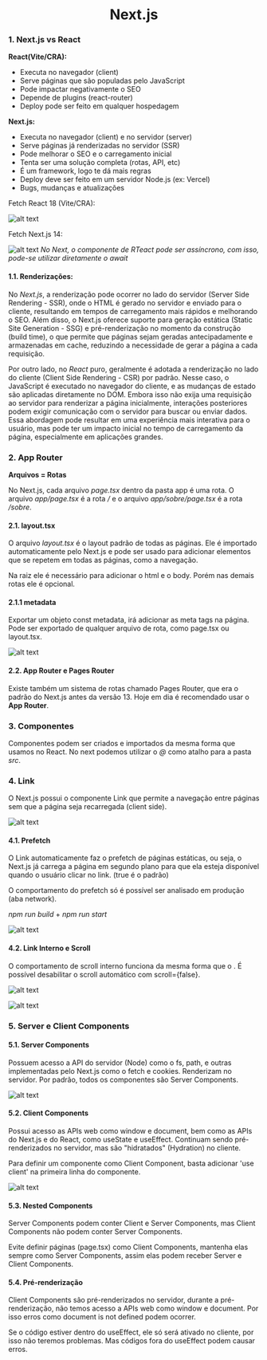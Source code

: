 <div align="center">

# Next.js
</div>

### 1. Next.js vs React
**React(Vite/CRA):**
* Executa no navegador (client)
* Serve páginas que são populadas pelo JavaScript
* Pode impactar negativamente o SEO
* Depende de plugins (react-router)
* Deploy pode ser feito em qualquer hospedagem

**Next.js:**
* Executa no navegador (client) e no servidor (server)
* Serve páginas já renderizadas no servidor (SSR)
* Pode melhorar o SEO e o carregamento inicial
* Tenta ser uma solução completa (rotas, API, etc)
* É um framework, logo te dá mais regras
* Deploy deve ser feito em um servidor Node.js (ex: Vercel)
* Bugs, mudanças e atualizações

Fetch React 18 (Vite/CRA):

![alt text](readme-images/fetchReact.png)

Fetch Next.js 14:

![alt text](readme-images/fetchNext.png)
_No Next, o componente de RTeact pode ser assíncrono, com isso, pode-se utilizar diretamente o await_

#### 1.1. Renderizações:

No _Next.js_, a renderização pode ocorrer no lado do servidor (Server Side Rendering - SSR), onde o HTML é gerado no servidor e enviado para o cliente, resultando em tempos de carregamento mais rápidos e melhorando o SEO. Além disso, o Next.js oferece suporte para geração estática (Static Site Generation - SSG) e pré-renderização no momento da construção (build time), o que permite que páginas sejam geradas antecipadamente e armazenadas em cache, reduzindo a necessidade de gerar a página a cada requisição.

Por outro lado, no _React_ puro, geralmente é adotada a renderização no lado do cliente (Client Side Rendering - CSR) por padrão. Nesse caso, o JavaScript é executado no navegador do cliente, e as mudanças de estado são aplicadas diretamente no DOM. Embora isso não exija uma requisição ao servidor para renderizar a página inicialmente, interações posteriores podem exigir comunicação com o servidor para buscar ou enviar dados. Essa abordagem pode resultar em uma experiência mais interativa para o usuário, mas pode ter um impacto inicial no tempo de carregamento da página, especialmente em aplicações grandes.

### 2. App Router
**Arquivos = Rotas**

No Next.js, cada arquivo _page.tsx_ dentro da pasta app é uma rota. O arquivo _app/page.tsx_ é a rota _/_ e o arquivo _app/sobre/page.tsx_ é a rota _/sobre_.

#### 2.1. layout.tsx
O arquivo _layout.tsx_ é o layout padrão de todas as páginas. Ele é importado automaticamente pelo Next.js e pode ser usado para adicionar elementos que se repetem em todas as páginas, como a navegação.

Na raiz ele é necessário para adicionar o html e o body. Porém nas demais rotas ele é opcional.

#### 2.1.1 metadata
Exportar um objeto const metadata, irá adicionar as meta tags na página. Pode ser exportado de qualquer arquivo de rota, como page.tsx ou layout.tsx.

![alt text](readme-images/layout.png)

#### 2.2. App Router e Pages Router
Existe também um sistema de rotas chamado Pages Router, que era o padrão do Next.js antes da versão 13. Hoje em dia é recomendado usar o **App Router**.

### 3. Componentes
Componentes podem ser criados e importados da mesma forma que usamos no React. No next podemos utilizar o _@_ como atalho para a pasta _src_.

### 4. Link
O Next.js possui o componente Link que permite a navegação entre páginas sem que a página seja recarregada (client side).

![alt text](readme-images/link.png)

#### 4.1. Prefetch
O Link automaticamente faz o prefetch de páginas estáticas, ou seja, o Next.js já carrega a página em segundo plano para que ela esteja disponível quando o usuário clicar no link. (true é o padrão)

O comportamento do prefetch só é possível ser analisado em produção (aba network).

_npm run build_ + _npm run start_

![alt text](readme-images/prefetch.png)
 
#### 4.2. Link Interno e Scroll
O comportamento de scroll interno funciona da mesma forma que o <a>. É possível desabilitar o scroll automático com scroll={false}.

![alt text](readme-images/scroll.png)

![alt text](readme-images/scrollpage.png)

### 5. Server e Client Components

#### 5.1. Server Components
Possuem acesso a API do servidor (Node) como o fs, path, e outras implementadas pelo Next.js como o fetch e cookies. Renderizam no servidor.
Por padrão, todos os componentes são Server Components.

![alt text](readme-images/servercomponent.png)

#### 5.2. Client Components
Possui acesso as APIs web como window e document, bem como as APIs do Next.js e do React, como useState e useEffect. Continuam sendo pré-renderizados no servidor, mas são "hidratados" (Hydration) no cliente.

Para definir um componente como Client Component, basta adicionar 'use client' na primeira linha do componente.

![alt text](readme-images/clientcomponent.png)

#### 5.3. Nested Components
Server Components podem conter Client e Server Components, mas Client Components não podem conter Server Components.

Evite definir páginas (page.tsx) como Client Components, mantenha elas sempre como Server Components, assim elas podem receber Server e Client Components.

#### 5.4. Pré-renderização
Client Components são pré-renderizados no servidor, durante a pré-renderização, não temos acesso a APIs web como window e document. Por isso erros como document is not defined podem ocorrer.

Se o código estiver dentro do useEffect, ele só será ativado no cliente, por isso não teremos problemas. Mas códigos fora do useEffect podem causar erros.